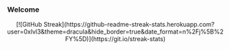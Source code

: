 ### Welcome
<div align="center">
  [![GitHub Streak](https://github-readme-streak-stats.herokuapp.com?user=0xlvl3&theme=dracula&hide_border=true&date_format=n%2Fj%5B%2FY%5D)](https://git.io/streak-stats)
</div>
